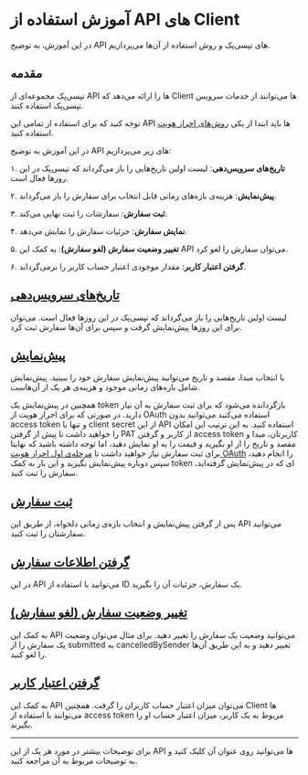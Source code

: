 # آموزش استفاده از API های Client

در این آموزش،‌ به توضیح
API
های تپسی‌پک و روش استفاده از آن‌ها می‌پردازیم.

## مقدمه

تپسی‌پک مجموعه‌ای از
API
ها را ارائه می‌دهد که
Client
ها می‌توانند از خدمات سرویس تپسی‌پک استفاده کنند.

توجه کنید که برای استفاده از تمامی این
API
ها باید ابتدا از یکی 
[روش‌های احراز هویت](./authorization/README_fa.md)
استفاده کنید.


در این آموزش به توضیح
API
های زیر می‌پردازیم:

۱. **تاریخ‌های سرویس‌دهی**:
لیست اولین تاریخ‌هایی را باز می‌گرداند که تپسی‌پک در این روزها فعال است.

۲. **پیش‌نمایش**: 
هزینه‌ی بازه‌های زمانی قابل انتخاب برای سفارش را باز می‌گرداند.

۳. **ثبت سفارش**: 
سفارشات را ثبت نهایی می‌کند.

۴. **نمایش سفارش**: جزئیات سفارش را نمایش می‌دهد.

۵. **تغییر وضعیت سفارش (لغو سفارش)**: به کمک این
API
می‌توان سفارش را لغو کرد.

۶. **گرفتن اعتبار کاربر**: مقدار موجودی اعتبار حساب کاربر را برمی‌گرداند.

## [تاریخ‌های سرویس‌دهی](time/README_fa.md#سرویس-تپسی‌پک-api-تاریخ‌های-سرویس‌دهی)

لیست اولین تاریخ‌هایی را باز می‌گرداند که تپسی‌پک در این روزها فعال است.
می‌توان برای این روزها پیش‌نمایش گرفت و سپس برای آن‌ها سفارش ثبت کرد.

## [پیش‌نمایش](order/README_fa.md#پیش‌نمایش)

با انتخاب مبدا، مقصد و تاریخ می‌توانید پیش‌نمایش سفارش خود را ببینید.
پیش‌نمایش شامل بازه‌های زمانی موجود و هزینه‌ی هر یک از آن‌هاست.

همچنین در پیش‌نمایش یک
token
بازگردانده می‌شود که برای ثبت سفارش به آن نیاز دارید.
در صورتی که برای احراز هویت از
OAuth
استفاده می‌کنید می‌توانید بدون
access token
و تنها با
client secret
از این
API
استفاده کنید. به این ترتیب این امکان را خواهید داشت تا پیش از گرفتن 
PAT
از کاربر و گرفتن
access token 
کاربرتان، مبدا و مقصد و تاریخ را از او بگیرید و قیمت را به او نمایش دهید، اما توجه داشته باشید که نهایتا برای ثبت سفارش نیاز خواهید داشت تا
[مرحله‌ی اول احراز هویت OAuth](../authorization/oauth/README_fa.md#۱-ساخت-personal-access-token-pat)
را انجام دهید، سپس دوباره پیش‌نمایش بگیرید و این بار به کمک
token
ای که در پیش‌نمایش گرفته‌اید، سفارش را ثبت کنید.


## [ثبت سفارش](order/README_fa.md#ثبت-سفارش)

پس از گرفتن پیش‌نمایش و انتخاب بازه‌ی زمانی دلخواه، از طریق این
API
می‌توانید سفارشتان را ثبت کنید.

## [گرفتن اطلاعات سفارش](order/README_fa.md#گرفتن-اطلاعات-سفارش)

در این
API
می‌توانید با استفاده از
ID
یک سفارش، جزئيات آن را بگیرید.

## [تغییر وضعیت سفارش (لغو سفارش)](order/README_fa.md#تغییر-وضعیت-سفارش-لغو-سفارش)

به کمک این
API
می‌توانید وضعیت یک سفارش را تغییر دهید. برای مثال می‌توان وضعیت یک سفارش را از
submitted
به
cancelledBySender
تغییر دهید و به این طریق آن‌ها را لغو کنید.

## [گرفتن اعتبار کاربر](user/README_fa.md#)

به کمک این
API
می‌توان میزان اعتبار حساب کاربران را گرفت.
همچنین
Client
ها می‌توانند با استفاده از
access token
مربوط به یک کاربر، میزان اعتبار حساب او را بگیرند.

---

برای توضیحات بیشتر در مورد هر یک از این
API
ها می‌توانید روی عنوان آن کلیک کنید و به توضیحات مربوط به آن مراجعه کنید.
